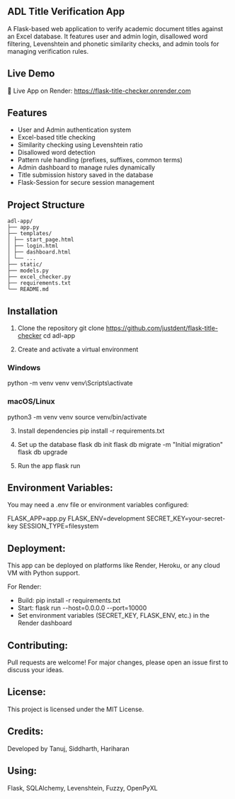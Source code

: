 ## ﻿ADL Title Verification App

A Flask-based web application to verify academic document titles against an Excel database. It features user and admin login, disallowed word filtering, Levenshtein and phonetic similarity checks, and admin tools for managing verification rules.

## Live Demo
🔗 Live App on Render: https://flask-title-checker.onrender.com

## Features
- User and Admin authentication system
- Excel-based title checking
- Similarity checking using Levenshtein ratio
- Disallowed word detection
- Pattern rule handling (prefixes, suffixes, common terms)
- Admin dashboard to manage rules dynamically
- Title submission history saved in the database
- Flask-Session for secure session management

## Project Structure

```
adl-app/
├── app.py
├── templates/
│ ├── start_page.html
│ ├── login.html
│ ├── dashboard.html
│ └── ...
├── static/
├── models.py
├── excel_checker.py
├── requirements.txt
└── README.md
```


## Installation

1. Clone the repository
git clone https://github.com/justdent/flask-title-checker
cd adl-app

2. Create and activate a virtual environment

### Windows
python -m venv venv
venv\Scripts\activate

### macOS/Linux
python3 -m venv venv
source venv/bin/activate

3. Install dependencies
pip install -r requirements.txt

4. Set up the database
flask db init
flask db migrate -m "Initial migration"
flask db upgrade

5. Run the app
flask run

## Environment Variables:
You may need a .env file or environment variables configured:

FLASK_APP=app.py
FLASK_ENV=development
SECRET_KEY=your-secret-key
SESSION_TYPE=filesystem

## Deployment:
This app can be deployed on platforms like Render, Heroku, or any cloud VM with Python support.

For Render:
- Build: pip install -r requirements.txt
- Start: flask run --host=0.0.0.0 --port=10000
- Set environment variables (SECRET_KEY, FLASK_ENV, etc.) in the Render dashboard

## Contributing:
Pull requests are welcome! For major changes, please open an issue first to discuss your ideas.

## License:
This project is licensed under the MIT License.

## Credits:
Developed by Tanuj, Siddharth, Hariharan

## Using:
Flask, SQLAlchemy, Levenshtein, Fuzzy, OpenPyXL
